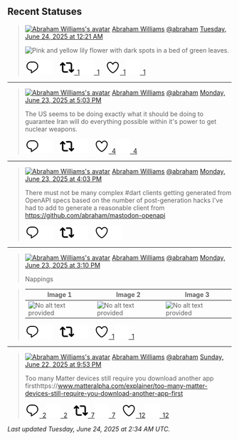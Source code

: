 ## Recent Statuses

> <a href="https://indieweb.social/@abraham"><img alt="Abraham Williams's avatar" src="https://cdn.masto.host/indiewebsocial/accounts/avatars/109/292/540/382/343/163/original/d00f2e03ce9c85b1.jpg" height="24" width="24" ></a> [Abraham Williams](https://indieweb.social/@abraham) [@abraham](https://indieweb.social/@abraham) [Tuesday, June 24, 2025 at 12:21 AM](https://indieweb.social/@abraham/114735481187344204)
>
> 
>
> ![Pink and yellow lily flower with dark spots in a bed of green leaves.](https://cdn.masto.host/indiewebsocial/media_attachments/files/114/735/480/843/234/972/original/536ea279ae1435c8.jpg)
>
> [![Reply](./images/reply_light.svg#gh-light-mode-only "Reply")](https://indieweb.social/@abraham/114735481187344204#gh-light-mode-only)[![Reply](./images/reply.svg#gh-dark-mode-only "Reply")](https://indieweb.social/@abraham/114735481187344204#gh-dark-mode-only)&emsp;[![Boost](./images/retweet_light.svg#gh-light-mode-only "Boost")&ensp;1](https://indieweb.social/@abraham/114735481187344204#gh-light-mode-only)[![Boost](./images/retweet.svg#gh-dark-mode-only "Boost")&ensp;1](https://indieweb.social/@abraham/114735481187344204#gh-dark-mode-only)&emsp;[![Favorite](./images/like_light.svg#gh-light-mode-only "Favorite")&ensp;1](https://indieweb.social/@abraham/114735481187344204#gh-light-mode-only)[![Favorite](./images/like.svg#gh-dark-mode-only "Favorite")&ensp;1](https://indieweb.social/@abraham/114735481187344204#gh-dark-mode-only)


---

> <a href="https://indieweb.social/@abraham"><img alt="Abraham Williams's avatar" src="https://cdn.masto.host/indiewebsocial/accounts/avatars/109/292/540/382/343/163/original/d00f2e03ce9c85b1.jpg" height="24" width="24" ></a> [Abraham Williams](https://indieweb.social/@abraham) [@abraham](https://indieweb.social/@abraham) [Monday, June 23, 2025 at 5:03 PM](https://indieweb.social/@abraham/114733759528710734)
>
> The US seems to be doing exactly what it should be doing to guarantee Iran will do everything possible within it&#39;s power to get nuclear weapons.
>
> [![Reply](./images/reply_light.svg#gh-light-mode-only "Reply")](https://indieweb.social/@abraham/114733759528710734#gh-light-mode-only)[![Reply](./images/reply.svg#gh-dark-mode-only "Reply")](https://indieweb.social/@abraham/114733759528710734#gh-dark-mode-only)&emsp;[![Boost](./images/retweet_light.svg#gh-light-mode-only "Boost")](https://indieweb.social/@abraham/114733759528710734#gh-light-mode-only)[![Boost](./images/retweet.svg#gh-dark-mode-only "Boost")](https://indieweb.social/@abraham/114733759528710734#gh-dark-mode-only)&emsp;[![Favorite](./images/like_light.svg#gh-light-mode-only "Favorite")&ensp;4](https://indieweb.social/@abraham/114733759528710734#gh-light-mode-only)[![Favorite](./images/like.svg#gh-dark-mode-only "Favorite")&ensp;4](https://indieweb.social/@abraham/114733759528710734#gh-dark-mode-only)


---

> <a href="https://indieweb.social/@abraham"><img alt="Abraham Williams's avatar" src="https://cdn.masto.host/indiewebsocial/accounts/avatars/109/292/540/382/343/163/original/d00f2e03ce9c85b1.jpg" height="24" width="24" ></a> [Abraham Williams](https://indieweb.social/@abraham) [@abraham](https://indieweb.social/@abraham) [Monday, June 23, 2025 at 4:03 PM](https://indieweb.social/@abraham/114733520707539380)
>
> There must not be many complex #dart clients getting generated from OpenAPI specs based on the number of post-generation hacks I&#39;ve had to add to generate a reasonable client from https://github.com/abraham/mastodon-openapi
>
> [![Reply](./images/reply_light.svg#gh-light-mode-only "Reply")](https://indieweb.social/@abraham/114733520707539380#gh-light-mode-only)[![Reply](./images/reply.svg#gh-dark-mode-only "Reply")](https://indieweb.social/@abraham/114733520707539380#gh-dark-mode-only)&emsp;[![Boost](./images/retweet_light.svg#gh-light-mode-only "Boost")](https://indieweb.social/@abraham/114733520707539380#gh-light-mode-only)[![Boost](./images/retweet.svg#gh-dark-mode-only "Boost")](https://indieweb.social/@abraham/114733520707539380#gh-dark-mode-only)&emsp;[![Favorite](./images/like_light.svg#gh-light-mode-only "Favorite")](https://indieweb.social/@abraham/114733520707539380#gh-light-mode-only)[![Favorite](./images/like.svg#gh-dark-mode-only "Favorite")](https://indieweb.social/@abraham/114733520707539380#gh-dark-mode-only)


---

> <a href="https://indieweb.social/@abraham"><img alt="Abraham Williams's avatar" src="https://cdn.masto.host/indiewebsocial/accounts/avatars/109/292/540/382/343/163/original/d00f2e03ce9c85b1.jpg" height="24" width="24" ></a> [Abraham Williams](https://indieweb.social/@abraham) [@abraham](https://indieweb.social/@abraham) [Monday, June 23, 2025 at 3:10 PM](https://indieweb.social/@abraham/114733313213061120)
>
> Nappings
>

> | Image 1 | Image 2 | Image 3 |
> | --- | --- | --- |
> | ![No alt text provided](https://cdn.masto.host/indiewebsocial/media_attachments/files/114/733/312/010/184/370/original/e6454ee57a85a625.jpg) | ![No alt text provided](https://cdn.masto.host/indiewebsocial/media_attachments/files/114/733/312/174/968/970/original/7c66d6681d1e902a.jpg) | ![No alt text provided](https://cdn.masto.host/indiewebsocial/media_attachments/files/114/733/312/344/717/457/original/37372c89122c811e.jpg) |
>
> [![Reply](./images/reply_light.svg#gh-light-mode-only "Reply")](https://indieweb.social/@abraham/114733313213061120#gh-light-mode-only)[![Reply](./images/reply.svg#gh-dark-mode-only "Reply")](https://indieweb.social/@abraham/114733313213061120#gh-dark-mode-only)&emsp;[![Boost](./images/retweet_light.svg#gh-light-mode-only "Boost")](https://indieweb.social/@abraham/114733313213061120#gh-light-mode-only)[![Boost](./images/retweet.svg#gh-dark-mode-only "Boost")](https://indieweb.social/@abraham/114733313213061120#gh-dark-mode-only)&emsp;[![Favorite](./images/like_light.svg#gh-light-mode-only "Favorite")&ensp;1](https://indieweb.social/@abraham/114733313213061120#gh-light-mode-only)[![Favorite](./images/like.svg#gh-dark-mode-only "Favorite")&ensp;1](https://indieweb.social/@abraham/114733313213061120#gh-dark-mode-only)


---

> <a href="https://indieweb.social/@abraham"><img alt="Abraham Williams's avatar" src="https://cdn.masto.host/indiewebsocial/accounts/avatars/109/292/540/382/343/163/original/d00f2e03ce9c85b1.jpg" height="24" width="24" ></a> [Abraham Williams](https://indieweb.social/@abraham) [@abraham](https://indieweb.social/@abraham) [Sunday, June 22, 2025 at 9:53 PM](https://indieweb.social/@abraham/114729235647575932)
>
> Too many Matter devices still require you download another app firsthttps://www.matteralpha.com/explainer/too-many-matter-devices-still-require-you-download-another-app-first
>
> [![Reply](./images/reply_light.svg#gh-light-mode-only "Reply")&ensp;2](https://indieweb.social/@abraham/114729235647575932#gh-light-mode-only)[![Reply](./images/reply.svg#gh-dark-mode-only "Reply")&ensp;2](https://indieweb.social/@abraham/114729235647575932#gh-dark-mode-only)&emsp;[![Boost](./images/retweet_light.svg#gh-light-mode-only "Boost")&ensp;7](https://indieweb.social/@abraham/114729235647575932#gh-light-mode-only)[![Boost](./images/retweet.svg#gh-dark-mode-only "Boost")&ensp;7](https://indieweb.social/@abraham/114729235647575932#gh-dark-mode-only)&emsp;[![Favorite](./images/like_light.svg#gh-light-mode-only "Favorite")&ensp;12](https://indieweb.social/@abraham/114729235647575932#gh-light-mode-only)[![Favorite](./images/like.svg#gh-dark-mode-only "Favorite")&ensp;12](https://indieweb.social/@abraham/114729235647575932#gh-dark-mode-only)


_Last updated Tuesday, June 24, 2025 at 2:34 AM UTC._
